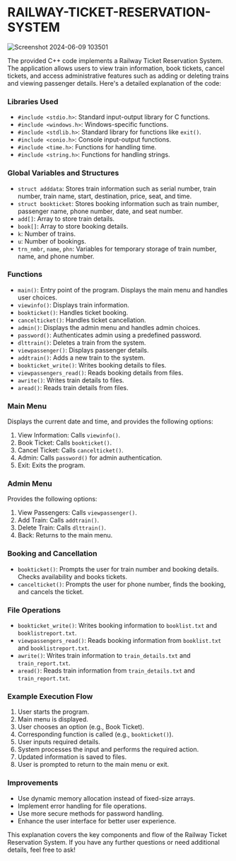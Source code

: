 # RAILWAY-TICKET-RESERVATION-SYSTEM
![Screenshot 2024-06-09 103501](https://github.com/akash6629/RAILWAY-TICKET-RESERVATION-SYSTEM/assets/99340063/d07948cd-55e4-4929-bb23-71d61f8c381b)


The provided C++ code implements a Railway Ticket Reservation System. The application allows users to view train information, book tickets, cancel tickets, and access administrative features such as adding or deleting trains and viewing passenger details. Here's a detailed explanation of the code:

### Libraries Used

- `#include <stdio.h>`: Standard input-output library for C functions.
- `#include <windows.h>`: Windows-specific functions.
- `#include <stdlib.h>`: Standard library for functions like `exit()`.
- `#include <conio.h>`: Console input-output functions.
- `#include <time.h>`: Functions for handling time.
- `#include <string.h>`: Functions for handling strings.

### Global Variables and Structures

- `struct adddata`: Stores train information such as serial number, train number, train name, start, destination, price, seat, and time.
- `struct bookticket`: Stores booking information such as train number, passenger name, phone number, date, and seat number.
- `add[]`: Array to store train details.
- `book[]`: Array to store booking details.
- `k`: Number of trains.
- `u`: Number of bookings.
- `trn_nmbr`, `name`, `phn`: Variables for temporary storage of train number, name, and phone number.

### Functions

- `main()`: Entry point of the program. Displays the main menu and handles user choices.
- `viewinfo()`: Displays train information.
- `bookticket()`: Handles ticket booking.
- `cancelticket()`: Handles ticket cancellation.
- `admin()`: Displays the admin menu and handles admin choices.
- `password()`: Authenticates admin using a predefined password.
- `dlttrain()`: Deletes a train from the system.
- `viewpassenger()`: Displays passenger details.
- `addtrain()`: Adds a new train to the system.
- `bookticket_write()`: Writes booking details to files.
- `viewpassengers_read()`: Reads booking details from files.
- `awrite()`: Writes train details to files.
- `aread()`: Reads train details from files.

### Main Menu

Displays the current date and time, and provides the following options:

1. View Information: Calls `viewinfo()`.
2. Book Ticket: Calls `bookticket()`.
3. Cancel Ticket: Calls `cancelticket()`.
4. Admin: Calls `password()` for admin authentication.
5. Exit: Exits the program.

### Admin Menu

Provides the following options:

1. View Passengers: Calls `viewpassenger()`.
2. Add Train: Calls `addtrain()`.
3. Delete Train: Calls `dlttrain()`.
4. Back: Returns to the main menu.

### Booking and Cancellation

- `bookticket()`: Prompts the user for train number and booking details. Checks availability and books tickets.
- `cancelticket()`: Prompts the user for phone number, finds the booking, and cancels the ticket.

### File Operations

- `bookticket_write()`: Writes booking information to `booklist.txt` and `booklistreport.txt`.
- `viewpassengers_read()`: Reads booking information from `booklist.txt` and `booklistreport.txt`.
- `awrite()`: Writes train information to `train_details.txt` and `train_report.txt`.
- `aread()`: Reads train information from `train_details.txt` and `train_report.txt`.

### Example Execution Flow

1. User starts the program.
2. Main menu is displayed.
3. User chooses an option (e.g., Book Ticket).
4. Corresponding function is called (e.g., `bookticket()`).
5. User inputs required details.
6. System processes the input and performs the required action.
7. Updated information is saved to files.
8. User is prompted to return to the main menu or exit.

### Improvements

- Use dynamic memory allocation instead of fixed-size arrays.
- Implement error handling for file operations.
- Use more secure methods for password handling.
- Enhance the user interface for better user experience.

This explanation covers the key components and flow of the Railway Ticket Reservation System. If you have any further questions or need additional details, feel free to ask!

